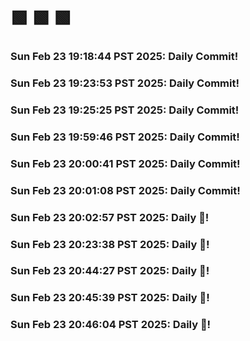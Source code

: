 # 🟩  🟩  🟩
### Sun Feb 23 19:18:44 PST 2025: Daily Commit!
### Sun Feb 23 19:23:53 PST 2025: Daily Commit!
### Sun Feb 23 19:25:25 PST 2025: Daily Commit!
### Sun Feb 23 19:59:46 PST 2025: Daily Commit!
### Sun Feb 23 20:00:41 PST 2025: Daily Commit!
### Sun Feb 23 20:01:08 PST 2025: Daily Commit!
### Sun Feb 23 20:02:57 PST 2025: Daily 🥬!
### Sun Feb 23 20:23:38 PST 2025: Daily 🦖!
### Sun Feb 23 20:44:27 PST 2025: Daily 🌲!
### Sun Feb 23 20:45:39 PST 2025: Daily 💚!
### Sun Feb 23 20:46:04 PST 2025: Daily 🌲!
